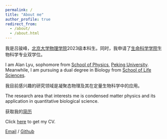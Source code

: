 ```yaml
---
permalink: /
title: "About me"
author_profile: true
redirect_from: 
  - /about/
  - /about.html
---
```


我是吕骏峰，[北京大学](https://www.pku.edu.cn/)[物理学院](https://www.phy.pku.edu.cn/)2023级本科生。同时，我申请了[生命科学学院](https://www.bio.pku.edu.cn/)生物科学专业双学位。

I am Alan Lyu, sophomore from [School of Physics](https://www.phy.pku.edu.cn/), [Peking University](https://www.pku.edu.cn/). Meanwhile, I am pursuing a dual degree in Biology from [School of Life Sciences](https://www.bio.pku.edu.cn/). 

我目前感兴趣的研究领域是凝聚态物理及其在定量生物科学中的应用。

The research area that interests me is condensed matter physics and its application in quantitative biological science.

获取我的[简历](../assets/CV_JunfengLyu.pdf)

Click [here](../assets/CV_JunfengLyu.pdf) to get my CV.

[Email](AlanLyu2024@163.com) / [Github](https://github.com/JunfengLyu)
